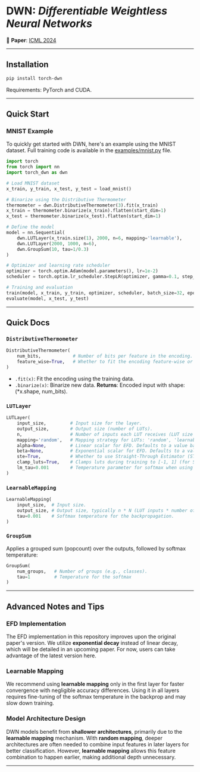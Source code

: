 
# DWN: *Differentiable Weightless Neural Networks*

📄 **Paper**: [ICML 2024](https://proceedings.mlr.press/v235/bacellar24a.html)

---

## Installation

```bash
pip install torch-dwn
```

Requirements: PyTorch and CUDA.

---

## Quick Start

### MNIST Example

To quickly get started with DWN, here's an example using the MNIST dataset. Full training code is available in the [examples/mnist.py](examples/mnist.py) file.

```python
import torch
from torch import nn
import torch_dwn as dwn

# Load MNIST dataset
x_train, y_train, x_test, y_test = load_mnist() 

# Binarize using the Distributive Thermometer
thermometer = dwn.DistributiveThermometer(3).fit(x_train)
x_train = thermometer.binarize(x_train).flatten(start_dim=1)
x_test = thermometer.binarize(x_test).flatten(start_dim=1)

# Define the model
model = nn.Sequential(
    dwn.LUTLayer(x_train.size(1), 2000, n=6, mapping='learnable'),
    dwn.LUTLayer(2000, 1000, n=6),
    dwn.GroupSum(10, tau=1/0.3)
)

# Optimizer and learning rate scheduler
optimizer = torch.optim.Adam(model.parameters(), lr=1e-2)
scheduler = torch.optim.lr_scheduler.StepLR(optimizer, gamma=0.1, step_size=14)

# Training and evaluation
train(model, x_train, y_train, optimizer, scheduler, batch_size=32, epochs=30)
evaluate(model, x_test, y_test)
```

---

## Quick Docs

### `DistributiveThermometer`

```python
DistributiveThermometer(
    num_bits,            # Number of bits per feature in the encoding.
    feature_wise=True,   # Whether to fit the encoding feature-wise or globally.
)
```
- `.fit(x)`: Fit the encoding using the training data.
- `.binarize(x)`: Binarize new data. **Returns**: Encoded input with shape: (*x.shape, num_bits).

### `LUTLayer`

```python
LUTLayer(
    input_size,         # Input size for the layer.
    output_size,        # Output size (number of LUTs).
    n,                  # Number of inputs each LUT receives (LUT size is 2^n).
    mapping='random',   # Mapping strategy for LUTs: 'random', 'learnable', or 'arange'.
    alpha=None,         # Linear scalar for EFD. Defaults to a value based on `n`.
    beta=None,          # Exponential scalar for EFD. Defaults to a value based on `n`.
    ste=True,           # Whether to use Straight-Through Estimator (STE) for binarization.
    clamp_luts=True,    # Clamps luts during training to [-1, 1] (for STE).
    lm_tau=0.001        # Temperature parameter for softmax when using learnable mapping.
)
```

### `LearnableMapping`

```python
LearnableMapping(
    input_size,  # Input size.
    output_size, # Output size, typically n * N (LUT inputs * number of LUTs in the next layer).
    tau=0.001    # Softmax temperature for the backpropagation.
)
```

### `GroupSum`
Applies a grouped sum (popcount) over the outputs, followed by softmax temperature:
```python
GroupSum(
    num_groups,   # Number of groups (e.g., classes).
    tau=1         # Temperature for the softmax
)
```

---

## Advanced Notes and Tips

### **EFD Implementation**

The EFD implementation in this repository improves upon the original paper's version. We utilize **exponential decay** instead of linear decay, which will be detailed in an upcoming paper. For now, users can take advantage of the latest version here.

### **Learnable Mapping**

We recommend using **learnable mapping** only in the first layer for faster convergence with negligible accuracy differences. Using it in all layers requires fine-tuning of the softmax temperature in the backprop and may slow down training.

### **Model Architecture Design**

DWN models benefit from **shallower architectures**, primarily due to the **learnable mapping** mechanism. With **random mapping**, deeper architectures are often needed to combine input features in later layers for better classification. However, **learnable mapping** allows this feature combination to happen earlier, making additional depth unnecessary.

---
